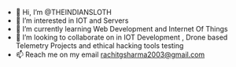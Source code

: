 - 👋 Hi, I’m @THEINDIANSLOTH
- 👀 I’m interested in IOT and Servers
- 🌱 I’m currently learning Web Development and Internet Of Things
- 💞️ I’m looking to collaborate on in IOT Development , Drone based Telemetry Projects and ethical hacking tools testing
- 📫 Reach me on my email rachitgsharma2003@gmail.com

<!---
THEINDIANSLOTH/THEINDIANSLOTH is a ✨ special ✨ repository because its `README.md` (this file) appears on your GitHub profile.
You can click the Preview link to take a look at your changes.
--->
